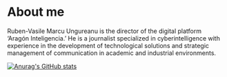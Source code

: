 <h1>About me</h1>
Ruben-Vasile Marcu Ungureanu is the director of the digital platform ‘Aragón Inteligencia.’ He is a journalist specialized in cyberintelligence with experience in the development of technological solutions and strategic management of communication in academic and industrial environments.
<br>

[![Anurag's GitHub stats](https://github-readme-stats.vercel.app/api?username=rubenvmu)](https://github.com/anuraghazra/github-readme-stats)
